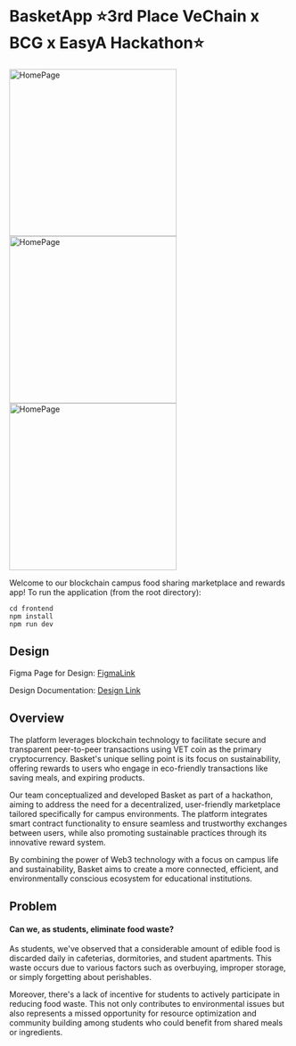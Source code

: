 # BasketApp ⭐️3rd Place VeChain x BCG x EasyA Hackathon⭐️
<div>
<img src="https://framerusercontent.com/images/3uRpmk3Fkc1IIWkd1AnO9eTDLiQ.png?scale-down-to=2048" alt="HomePage" width="300"/>
<img src="https://framerusercontent.com/images/rxNS3X35rFmetxmCodp5v7AtXM.png" alt="HomePage" width="300"/>
<img src="https://framerusercontent.com/images/gXSYuR5pyl3KAJ1o9SO5nT1m8.png" alt="HomePage" width="300"/>
</div>

Welcome to our blockchain campus food sharing marketplace and rewards app! To run the application (from the root directory):

```
cd frontend
npm install 
npm run dev
```

## Design

Figma Page for Design:
[FigmaLink](https://www.figma.com/design/slnpZ3Lz5xPzd4d9jdeHj0/Basket?node-id=25-1185)

Design Documentation:
[Design Link](https://www.eyluuul.site/Basket)

## Overview

The platform leverages blockchain technology to facilitate secure and transparent peer-to-peer transactions using VET coin as the primary cryptocurrency. Basket's unique selling point is its focus on sustainability, offering rewards to users who engage in eco-friendly transactions like saving meals, and expiring products.

Our team conceptualized and developed Basket as part of a hackathon, aiming to address the need for a decentralized, user-friendly marketplace tailored specifically for campus environments. The platform integrates smart contract functionality to ensure seamless and trustworthy exchanges between users, while also promoting sustainable practices through its innovative reward system.

By combining the power of Web3 technology with a focus on campus life and sustainability, Basket aims to create a more connected, efficient, and environmentally conscious ecosystem for educational institutions.

## Problem

#### Can we, as students, eliminate food waste?

As students, we've observed that a considerable amount of edible food is discarded daily in cafeterias, dormitories, and student apartments. This waste occurs due to various factors such as overbuying, improper storage, or simply forgetting about perishables. 

Moreover, there's a lack of incentive for students to actively participate in reducing food waste. This not only contributes to environmental issues but also represents a missed opportunity for resource optimization and community building among students who could benefit from shared meals or ingredients.




